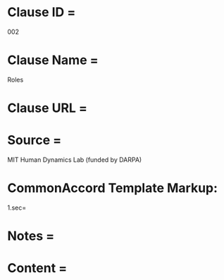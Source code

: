 # Clause ID = 
002

# Clause Name = 
Roles

# Clause URL = 

# Source = 
MIT Human Dynamics Lab (funded by DARPA)

# CommonAccord Template Markup:   
1.sec=  

# Notes = 

# Content = 

